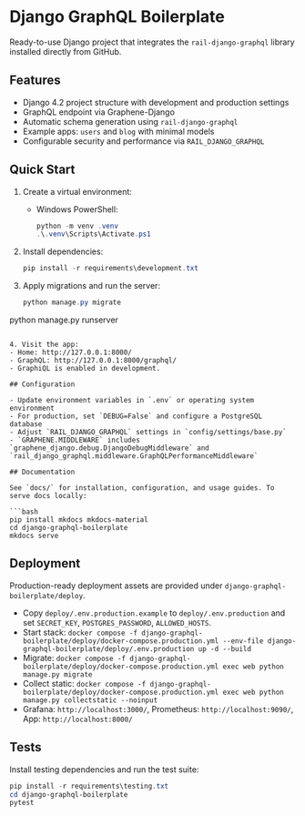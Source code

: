 # Django GraphQL Boilerplate

Ready-to-use Django project that integrates the `rail-django-graphql` library installed directly from GitHub.

## Features

- Django 4.2 project structure with development and production settings
- GraphQL endpoint via Graphene-Django
- Automatic schema generation using `rail-django-graphql`
- Example apps: `users` and `blog` with minimal models
 - Configurable security and performance via `RAIL_DJANGO_GRAPHQL`

## Quick Start

1. Create a virtual environment:
   - Windows PowerShell:
     ```powershell
     python -m venv .venv
     .\.venv\Scripts\Activate.ps1
     ```

2. Install dependencies:
   ```powershell
   pip install -r requirements\development.txt
   ```

3. Apply migrations and run the server:
   ```powershell
   python manage.py migrate
  python manage.py runserver
   ```

4. Visit the app:
   - Home: http://127.0.0.1:8000/
- GraphQL: http://127.0.0.1:8000/graphql/
   - GraphiQL is enabled in development.

## Configuration

- Update environment variables in `.env` or operating system environment
- For production, set `DEBUG=False` and configure a PostgreSQL database
- Adjust `RAIL_DJANGO_GRAPHQL` settings in `config/settings/base.py`
 - `GRAPHENE.MIDDLEWARE` includes `graphene_django.debug.DjangoDebugMiddleware` and `rail_django_graphql.middleware.GraphQLPerformanceMiddleware`

## Documentation

See `docs/` for installation, configuration, and usage guides. To serve docs locally:

```bash
pip install mkdocs mkdocs-material
cd django-graphql-boilerplate
mkdocs serve
```

## Deployment

Production-ready deployment assets are provided under `django-graphql-boilerplate/deploy`.

- Copy `deploy/.env.production.example` to `deploy/.env.production` and set `SECRET_KEY`, `POSTGRES_PASSWORD`, `ALLOWED_HOSTS`.
- Start stack: `docker compose -f django-graphql-boilerplate/deploy/docker-compose.production.yml --env-file django-graphql-boilerplate/deploy/.env.production up -d --build`
- Migrate: `docker compose -f django-graphql-boilerplate/deploy/docker-compose.production.yml exec web python manage.py migrate`
- Collect static: `docker compose -f django-graphql-boilerplate/deploy/docker-compose.production.yml exec web python manage.py collectstatic --noinput`
- Grafana: `http://localhost:3000/`, Prometheus: `http://localhost:9090/`, App: `http://localhost:8000/`

## Tests

Install testing dependencies and run the test suite:

```powershell
pip install -r requirements\testing.txt
cd django-graphql-boilerplate
pytest
```